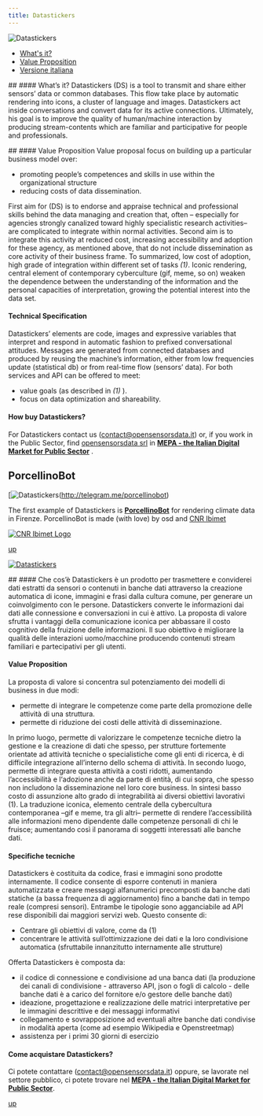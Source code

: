 ```yaml
---
title: Datastickers
---
```

<a id="inizio"></a>
![Datastickers](assets/img/work/proj-2/datastickers.png)

* [What's it?](#1)
* [Value Proposition](#2)
* [Versione italiana](#3)

<a id="1"></a>
##[<i class="fa fa-angle-up"></i>](#inizio) #### What’s it?
Datastickers (DS) is a tool to transmit and share either sensors’ data or common databases. This flow take place by automatic rendering into icons, a  cluster of language and images. Datastickers act inside conversations and  convert data for its active connections. Ultimately, his goal is to improve the quality of human/machine interaction by producing stream-contents which are familiar and participative for people and professionals. 


<a id="2"></a>
##[<i class="fa fa-angle-up"></i>](#inizio) #### Value Proposition
Value proposal focus on building up a particular business model over:

* promoting people’s competences and skills in use within the organizational structure
* reducing costs of data dissemination.

First aim for (DS) is to endorse and appraise technical and professional skills behind the data managing and creation that, often – especially for agencies strongly canalized toward highly specialistic research activities– are complicated to integrate within normal activities. 
Second aim is to integrate this activity at reduced cost, increasing accessibility and adoption for these agency, as mentioned above, that do not include dissemination as core activity of their business frame.
To summarized, low cost of adoption, high grade of integration within different set of tasks *(1)*. 
Iconic rendering, central element of contemporary cyberculture (gif, meme, so on) weaken the dependence between the understanding of the information and the personal capacities of interpretation, growing the potential interest into the data set.


#### Technical Specification
Datastickers’ elements are code, images and expressive variables that interpret and respond in automatic fashion to prefixed conversational attitudes. Messages are generated from connected databases and produced by reusing the machine’s information, either from low frequencies update (statistical db) or from real-time flow (sensors’ data).
For both services and API can be offered to meet:

* value goals (as described in  *(1)* ). 
* focus on data optimization and shareability.


#### How buy Datastickers?
For Datastickers contact us (contact@opensensorsdata.it) or, if you work in the Public Sector, find [opensensorsdata srl](http://www.opensensorsdata.it) in **[MEPA - the Italian Digital Market for Public Sector](https://www.acquistinretepa.it/opencms/opencms/main/programma/strumenti/MePA)** .



## PorcellinoBot

[![Datastickers](assets/img/work/proj-2/porcellino_about.png)(http://telegram.me/porcellinobot)

The first example of Datastickers is **[PorcellinoBot](http://telegram.me/porcellinobot)** for rendering climate data in Firenze. PorcellinoBot is made (with love) by osd and [CNR Ibimet](http://www.ibimet.cnr.it/)

[![CNR Ibimet Logo](assets/img/work/proj-2/ibimet-logo.png)](http://www.ibimet.cnr.it/)


[<i class="fa fa-caret-up"></i> up](#work)

[![Datastickers](assets/img/work/proj-2/porcellino_+26.png)](http://telegram.me/porcellinobot)

<a id="3"></a>
##[<i class="fa fa-angle-up"></i>](#inizio) #### Che cos’è 
Datastickers è un prodotto per trasmettere e conviderei dati estratti da sensori o contenuti in banche dati attraverso la creazione automatica di icone, immagini e frasi dalla cultura comune, per generare un coinvolgimento con le persone. Datastickers converte le informazioni dai dati alle connessione e conversazioni in cui è attivo. 
La proposta di valore sfrutta i vantaggi della comunicazione iconica per abbassare il costo cognitivo della fruizione delle informazioni. Il suo obiettivo è migliorare la qualità delle interazioni uomo/macchine producendo contenuti stream familiari e partecipativi per gli utenti. 


#### Value Proposition
La proposta di valore si concentra sul potenziamento dei modelli di business in due modi:

* permette di integrare le competenze come parte della promozione delle attività di una struttura.
* permette di riduzione dei costi delle attività di disseminazione.

In primo luogo, permette di valorizzare le competenze tecniche dietro la gestione e la creazione di dati che spesso, per strutture fortemente orientate ad attività tecniche o specialistiche come gli enti di ricerca, è di difficile integrazione all’interno dello schema di attività.
In secondo luogo, permette di integrare questa attività a costi ridotti, aumentando l’accessibilità e l‘adozione anche da parte di entità, di cui sopra, che spesso non includono la disseminazione nel loro core business. 
In sintesi basso costo di assunzione alto grado di integrabilità ai diversi obiettivi lavorativi (1). 
La traduzione iconica, elemento centrale della cybercultura contemporanea –gif e meme, tra gli altri– permette di rendere l’accessibilità alle informazioni meno dipendente dalle competenze personali di chi le fruisce;  aumentando così il panorama di soggetti interessati alle banche dati.
				

#### Specifiche tecniche
Datastickers è costituita da codice, frasi e immagini sono prodotte internamente. Il codice consente di esporre contenuti in maniera automatizzata e creare messaggi alfanumerici precomposti da banche dati statiche (a bassa frequenza di aggiornamento) fino a banche dati in tempo reale (compresi sensori). 
Entrambe le tipologie sono agganciabile ad API rese disponibili dai maggiori servizi web. Questo consente di:

* Centrare gli obiettivi di valore, come da (1) 
* concentrare le attività sull’ottimizzazione dei dati e la loro condivisione automatica (sfruttabile innanzitutto internamente alle strutture)


Offerta
Datastickers è composta da:
* il codice di connessione e condivisione ad una banca dati (la produzione dei canali di condivisione - attraverso API, json o fogli di calcolo -  delle banche dati è a carico del fornitore e/o gestore delle banche dati)
* ideazione, progettazione e realizzazione delle matrici interpretative per le immagini descrittive e dei messaggi informativi
* collegamento e sovrapposizione ad eventuali altre banche dati condivise in modalità aperta (come ad esempio Wikipedia e Openstreetmap)
* assistenza per i primi 30 giorni di esercizio

#### Come acquistare Datastickers?
Ci potete contattare (contact@opensensorsdata.it) oppure, se lavorate nel settore pubblico, ci potete trovare nel **[MEPA - the Italian Digital Market for Public Sector](https://www.acquistinretepa.it/opencms/opencms/main/programma/strumenti/MePA)**.






[<i class="fa fa-caret-up"></i> up](#work)

